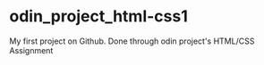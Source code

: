 # odin_project_html-css1
My first project on Github. Done through odin project's HTML/CSS Assignment
